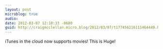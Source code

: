 ```yaml
---
layout: post
microblog: true
audio: 
date: 2012-03-07 12:10:33 -0600
guid: http://craigmcclellan.micro.blog/2012/03/07/t177456216111464449.html
---
```

iTunes in the cloud now supports movies! This is Huge!
